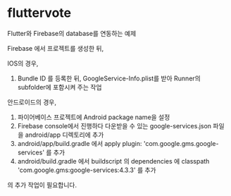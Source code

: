 # fluttervote

Flutter와 Firebase의 database를 연동하는 예제

Firebase 에서 프로젝트를 생성한 뒤,

IOS의 경우,

1. Bundle ID 를 등록한 뒤, GoogleService-Info.plist를 받아 Runner의 subfolder에 포함시켜 주는 작업


안드로이드의 경우, 

1. 파이어베이스 프로젝트에 Android package name을 설정
2. Firebase console에서 진행하다 다운받을 수 있는 google-services.json 파일을 android/app 디렉토리에 추가
3. android/app/build.gradle 에서 apply plugin: 'com.google.gms.google-services' 를 추가
4. android/build.gradle 에서 buildscript 의 dependencies 에  classpath 'com.google.gms:google-services:4.3.3' 를 추가

의 추가 작업이 필요합니다.
